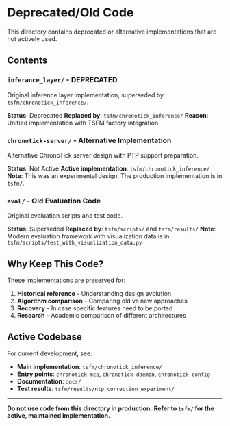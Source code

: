 # Deprecated/Old Code

This directory contains deprecated or alternative implementations that are not actively used.

## Contents

### `inferance_layer/` - **DEPRECATED**
Original inference layer implementation, superseded by `tsfm/chronotick_inference/`.

**Status**: Deprecated
**Replaced by**: `tsfm/chronotick_inference/`
**Reason**: Unified implementation with TSFM factory integration

### `chronotick-server/` - Alternative Implementation
Alternative ChronoTick server design with PTP support preparation.

**Status**: Not Active
**Active implementation**: `tsfm/chronotick_inference/`
**Note**: This was an experimental design. The production implementation is in `tsfm/`.

### `eval/` - Old Evaluation Code
Original evaluation scripts and test code.

**Status**: Superseded
**Replaced by**: `tsfm/scripts/` and `tsfm/results/`
**Note**: Modern evaluation framework with visualization data is in `tsfm/scripts/test_with_visualization_data.py`

## Why Keep This Code?

These implementations are preserved for:
1. **Historical reference** - Understanding design evolution
2. **Algorithm comparison** - Comparing old vs new approaches
3. **Recovery** - In case specific features need to be ported
4. **Research** - Academic comparison of different architectures

## Active Codebase

For current development, see:
- **Main implementation**: `tsfm/chronotick_inference/`
- **Entry points**: `chronotick-mcp`, `chronotick-daemon`, `chronotick-config`
- **Documentation**: `docs/`
- **Test results**: `tsfm/results/ntp_correction_experiment/`

---

**Do not use code from this directory in production.**
**Refer to `tsfm/` for the active, maintained implementation.**
